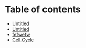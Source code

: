 # Table of contents

* [Untitled](README.md)
* [Untitled](untitled-1.md)
* [fefwefw](fwef.md)
* [Cell Cycle](cell-cycle.md)

